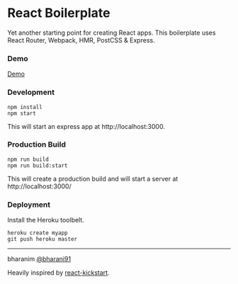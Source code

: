# React Boilerplate

Yet another starting point for creating React apps. This boilerplate uses React Router, Webpack, HMR, PostCSS & Express.


### Demo
[Demo](https://react-express-starter.herokuapp.com)


### Development
```
npm install
npm start
```
This will start an express app at http://localhost:3000.


### Production Build
```
npm run build
npm run build:start
```
This will create a production build and will start a server at http://localhost:3000/


### Deployment
Install the Heroku toolbelt.
```
heroku create myapp
git push heroku master
```

-------------------

bharanim [@bharani91](https://twitter.com/bharani91)

Heavily inspired by [react-kickstart](https://github.com/vesparny/react-kickstart).
